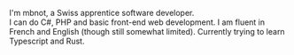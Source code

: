 I'm mbnot, a Swiss apprentice software developer.  
I can do C#, PHP and basic front-end web development.
I am fluent in French and English (though still somewhat limited).
Currently trying to learn Typescript and Rust.
